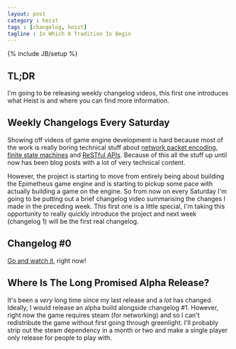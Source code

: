 ```yaml
---
layout: post
category : heist
tags : [changelog, heist]
tagline : In Which A Tradition Is Begin
---
```

{% include JB/setup %}


## TL;DR

I'm going to be releasing weekly changelog videos, this first one introduces what Heist is and where you can find more information.

## Weekly Changelogs Every Saturday

Showing off videos of game engine development is hard because most of the work is really boring technical stuff about [network packet encoding](/heist-game/2012/11/08/Packet-Encoding%282%29/), [finite state machines](/heist-game/2013/04/16/Finite-State-Machines-%28Are-Boring%29/) and [ReSTful APIs](/heist-game/2013/11/12/I-Just-Needed-A-ReST/). Because of this all the stuff up until now has been blog posts with a lot of very technical content.

However, the project is starting to move from entirely being about building the Epimetheus game engine and is starting to pickup some pace with actually building a game on the engine. So from now on every Saturday I'm going to be putting out a brief changelog video summarising the changes I made in the preceding week. This first one is a little special, I'm taking this opportunity to really quickly introduce the project and next week (changelog 1) will be the first real changelog.

## Changelog #0

[Go and watch it](https://www.youtube.com/watch?v=72o0LWwPkx0), right now!

## Where Is The Long Promised Alpha Release?

It's been a *very* long time since my last release and a *lot* has changed. Ideally, I would release an alpha build alongside changelog #1. However, right now the game requires steam (for networking) and so I can't redistribute the game without first going through greenlight. I'll probably strip out the steam dependency in a month or two and make a single player only release for people to play with.
